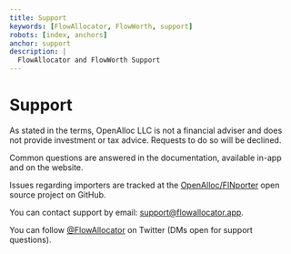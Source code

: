 ```yaml
---
title: Support
keywords: [FlowAllocator, FlowWorth, support]
robots: [index, anchors]
anchor: support
description: |
  FlowAllocator and FlowWorth Support
---
```


# Support

As stated in the terms, OpenAlloc LLC is not a financial adviser and does not provide investment or tax advice. Requests to do so will be declined.

Common questions are answered in the documentation, available in-app and on the website.

Issues regarding importers are tracked at the [OpenAlloc/FINporter](https://github.com/openalloc/FINporter) open source project on GitHub.

You can contact support by email: [support@flowallocator.app](mailto:support@flowallocator.app).

You can follow [@FlowAllocator](https://twitter.com/flowallocator) on Twitter (DMs open for support questions).
